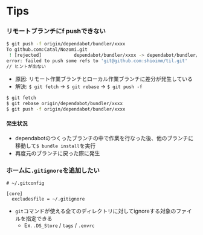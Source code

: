 # Tips
### リモートブランチにf pushできない
```sh
$ git push -f origin/dependabot/bundler/xxxx                                                                     ✘ 1
To github.com:Catal/Nozomi.git
 ! [rejected]            dependabot/bundler/xxxx -> dependabot/bundler/xxxx (stale info)
error: failed to push some refs to 'git@github.com:shioimm/til.git'
// ヒントが出ない
```
- 原因: リモート作業ブランチとローカル作業ブランチに差分が発生している
- 解決: `$ git fetch` -> `$ git rebase` -> `$ git push -f`

```sh
$ git fetch
$ git rebase origin/dependabot/bundler/xxxx
$ git push -f origin/dependabot/bundler/xxxx
```

#### 発生状況
- dependabotのつくったブランチの中で作業を行なった後、他のブランチに移動して`$ bundle install`を実行
- 再度元のブランチに戻った際に発生

### ホームに`.gitignore`を追加したい
```
# ~/.gitconfig

[core]
  excludesfile = ~/.gitignore
```
- `git`コマンドが使える全てのディレクトリに対してignoreする対象のファイルを指定できる
  - Ex. `.DS_Store` / `tags` / `.envrc`
